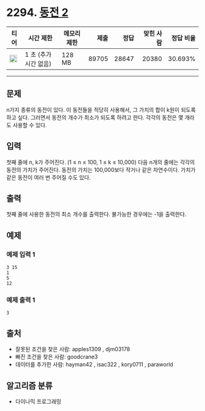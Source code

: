 # 2294. [동전 2](https://www.acmicpc.net/problem/2294)

| 티어 | 시간 제한 | 메모리 제한 | 제출 | 정답 | 맞힌 사람 | 정답 비율 |
|---|---|---|---:|---:|---:|---:|
| <img src="https://static.solved.ac/tier_small/11.svg" width="20px" /> | 1 초 (추가 시간 없음) | 128 MB | 89705 | 28647 | 20380 | 30.693% |

---

## 문제

n가지 종류의 동전이 있다. 이 동전들을 적당히 사용해서, 그 가치의 합이 k원이 되도록 하고 싶다. 그러면서 동전의 개수가 최소가 되도록 하려고 한다. 각각의 동전은 몇 개라도 사용할 수 있다.

## 입력

첫째 줄에 n, k가 주어진다. (1 ≤ n ≤ 100, 1 ≤ k ≤ 10,000) 다음 n개의 줄에는 각각의 동전의 가치가 주어진다. 동전의 가치는 100,000보다 작거나 같은 자연수이다. 가치가 같은 동전이 여러 번 주어질 수도 있다.

## 출력

첫째 줄에 사용한 동전의 최소 개수를 출력한다. 불가능한 경우에는 -1을 출력한다.

## 예제

### 예제 입력 1

```
3 15
1
5
12
```

### 예제 출력 1

```
3
```

## 출처

- 잘못된 조건을 찾은 사람: apples1309 , djm03178
- 빠진 조건을 찾은 사람: goodcrane3
- 데이터를 추가한 사람: hayman42 , isac322 , kory0711 , paraworld

## 알고리즘 분류

- 다이나믹 프로그래밍


